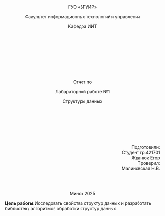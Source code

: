 <p align="center">
ГУО «БГУИР»
</p>
<p align="center">
Факультет информационных технологий и управления
</p>
<p align="center">
Кафедра ИИТ
</p>
<br><br><br><br><br><br><br><br>
<p align="center">Отчет по</p>
<p align="center">Лабараторной работе №1 </p>
<p align="center">Структуры данных </p>
<br><br><br><br><br><br><br>
<div align="right">Подготовили:</div>
                                                                                                    <div align="right">Студент гр.421701</div>
<div align="right">Жданюк Егор</div>
<div align="right">Проверил:</div>
<div align="right">Малиновская Н.В.</div>
<br><br><br>
<p align="center">Минск 2025</p>
<p><b>Цель работы:</b>Исследовать свойства структур данных и разработать
библиотеку алгоритмов обработки структур данных</p>
